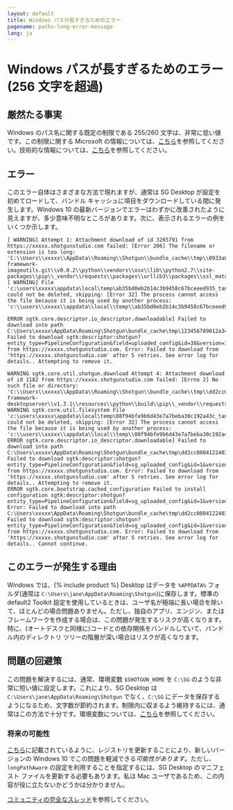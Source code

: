 ```yaml
---
layout: default
title: Windows パスが長すぎるためのエラー
pagename: paths-long-error-message
lang: ja
---
```


# Windows パスが長すぎるためのエラー(256 文字を超過)

## 厳然たる事実

Windows のパス名に関する既定の制限である 255/260 文字は、非常に低い値です。この制限に関する Microsoft の情報については、[こちら](https://docs.microsoft.com/ja/windows/win32/fileio/naming-a-file?redirectedfrom=MSDN#maximum-path-length-limitation)を参照してください。技術的な情報については、[こちら](https://docs.microsoft.com/ja/windows/win32/fileio/maximum-file-path-limitation)を参照してください。

## エラー

このエラー自体はさまざまな方法で現れますが、通常は SG Desktop が設定を初めてロードして、バンドル キャッシュに項目をダウンロードしている間に発生します。Windows 10 の最新バージョンでエラーはわずかに改善されたように見えますが、多少意味不明なところがあります。次に、表示されるエラーの例をいくつか示します。

```
[ WARNING] Attempt 1: Attachment download of id 3265791 from https://xxxxx.shotgunstudio.com failed: [Error 206] The filename or extension is too long: 'C:\\Users\\xxxxx\\AppData\\Roaming\\Shotgun\\bundle_cache\\tmp\\0933a8b9a91440a2baf3dd7df44b40ce\\bundle_cache\\git\\tk-framework-imageutils.git\\v0.0.2\\python\\vendors\\osx\\lib\\python2.7\\site-packages\\pip\\_vendor\\requests\\packages\\urllib3\\packages\\ssl_match_hostname'
[ WARNING] File 'c:\users\xxxxx\appdata\local\temp\ab35bd0eb2b14c3b9458c67bceeed935_tank.zip' could not be deleted, skipping: [Error 32] The process cannot access the file because it is being used by another process: 'c:\\users\\xxxxx\\appdata\\local\\temp\\ab35bd0eb2b14c3b9458c67bceeed935_tank.zip'
```

```
ERROR sgtk.core.descriptor.io_descriptor.downloadable] Failed to download into path C:\Users\xxxxx\AppData\Roaming\Shotgun\bundle_cache\tmp\123456789012a34b567c890d1e23456: Failed to download sgtk:descriptor:shotgun?entity_type=PipelineConfiguration&field=uploaded_config&id=38&version=123456 from https://xxxxx.shotgunstudio.com. Error: Failed to download from 'https://xxxxx.shotgunstudio.com' after 5 retries. See error log for details.. Attempting to remove it.
```

```
WARNING sgtk.core.util.shotgun.download Attempt 4: Attachment download of id 1182 from https://xxxxx.shotgunstudio.com failed: [Errno 2] No such file or directory: 'C:\\Users\\xxxxx\\AppData\\Roaming\\Shotgun\\bundle_cache\\tmp\\dd2cc0804122403a87ac71efccd383ea\\bundle_cache\\app_store\\tk-framework-desktopserver\\v1.3.1\\resources\\python\\build\\pip\\_vendor\\requests\\packages\\urllib3\\packages\\ssl_match_hostname\\_implementation.py'
WARNING sgtk.core.util.filesystem File 'c:\users\xxxxx\appdata\local\temp\08f94bfe9b6d43e7a7beba30c192a43c_tank.zip' could not be deleted, skipping: [Error 32] The process cannot access the file because it is being used by another process: 'c:\\users\\xxxxx\\appdata\\local\\temp\\08f94bfe9b6d43e7a7beba30c192a43c_tank.zip'
ERROR sgtk.core.descriptor.io_descriptor.downloadable] Failed to download into path C:\Users\xxxxx\AppData\Roaming\Shotgun\bundle_cache\tmp\dd2cc0804122403a87ac71efccd383ea: Failed to download sgtk:descriptor:shotgun?entity_type=PipelineConfiguration&field=sg_uploaded_config&id=1&version=1182 from https://xxxxx.shotgunstudio.com. Error: Failed to download from 'https://xxxxx.shotgunstudio.com' after 5 retries. See error log for details.. Attempting to remove it.
ERROR sgtk.core.bootstrap.cached_configuration Failed to install configuration sgtk:descriptor:shotgun?entity_type=PipelineConfiguration&field=sg_uploaded_config&id=1&version=1182. Error: Failed to download into path C:\Users\xxxxx\AppData\Roaming\Shotgun\bundle_cache\tmp\dd2cc0804122403a87ac71efccd383ea: Failed to download sgtk:descriptor:shotgun?entity_type=PipelineConfiguration&field=sg_uploaded_config&id=1&version=1182 from https://xxxxx.shotgunstudio.com. Error: Failed to download from 'https://xxxxx.shotgunstudio.com' after 5 retries. See error log for details.. Cannot continue.
```

## このエラーが発生する理由

Windows では、{% include product %} Desktop はデータを `%APPDATA%` フォルダ(通常は `C:\Users\jane\AppData\Roaming\Shotgun`)に保存します。標準の default2 Toolkit 設定を使用しているときは、ユーザ名が極端に長い場合を除いて、ほとんどの場合問題ありません。ただし、独自のアプリ、エンジン、またはフレームワークを作成する場合は、この問題が発生するリスクが高くなります。特に、(オートデスクと同様に)コードとの依存関係をバンドルしていて、バンドル内のディレクトリ ツリーの階層が深い場合はリスクが高くなります。

## 問題の回避策

この問題を解決するには、通常、環境変数 `$SHOTGUN_HOME` を `C:\SG` のような非常に短い値に設定します。これにより、SG Desktop は `C:\Users\jane\AppData\Roaming\Shotgun` でなく、`C:\SG` にデータを保存するようになるため、文字数が節約されます。制限内に収まるよう維持するには、通常はこの方法で十分です。環境変数については、[こちら](http://developer.shotgridsoftware.com/tk-core/initializing.html?#environment-variables)を参照してください。

### 将来の可能性

[こちら](https://docs.microsoft.com/ja/windows/win32/fileio/maximum-file-path-limitation#enable-long-paths-in-windows-10-version-1607-and-later)に記載されているように、レジストリを更新することにより、新しいバージョンの Windows 10 でこの問題を軽減できる*可能性があります*。ただし、`longPathAware` の設定を利用することを指定するには、SG Desktop のマニフェスト ファイルを更新する必要もあります。私は Mac ユーザであるため、この内容が役に立たないかどうかは分かりません。

[コミュニティの完全なスレッド](https://community.shotgridsoftware.com/t/errors-due-to-windows-paths-too-long-256-characters/10101)を参照してください。

